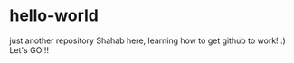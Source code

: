 # hello-world
just another repository
Shahab here, learning how to get github to work! :)
Let's GO!!!
